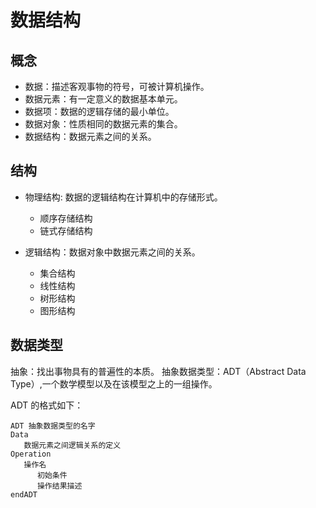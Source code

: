 # 数据结构

## 概念

- 数据：描述客观事物的符号，可被计算机操作。
- 数据元素：有一定意义的数据基本单元。
- 数据项：数据的逻辑存储的最小单位。
- 数据对象：性质相同的数据元素的集合。
- 数据结构：数据元素之间的关系。

## 结构

- 物理结构: 数据的逻辑结构在计算机中的存储形式。

  - 顺序存储结构
  - 链式存储结构

- 逻辑结构：数据对象中数据元素之间的关系。
  - 集合结构
  - 线性结构
  - 树形结构
  - 图形结构

## 数据类型

抽象：找出事物具有的普遍性的本质。
抽象数据类型：ADT（Abstract Data Type）,一个数学模型以及在该模型之上的一组操作。

ADT 的格式如下：

```ADT
ADT 抽象数据类型的名字
Data
   数据元素之间逻辑关系的定义
Operation
   操作名
      初始条件
      操作结果描述
endADT
```
